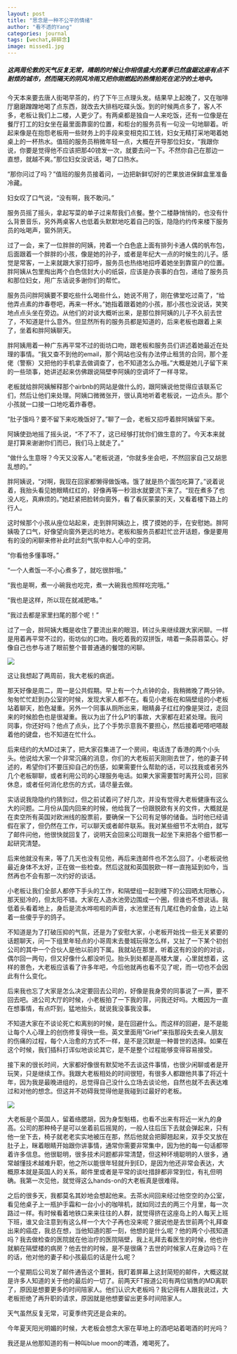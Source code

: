```yaml
---
layout: post
title: "思念是一种不公平的情绪"
author: "看不透的Yang"
categories: journal
tags: [wechat,碎碎念]
image: missed1.jpg
---
```


##### 这两周伦敦的天气反复无常，晴朗的时候让你相信盛大的夏季已然盘踞这座有点不耐烦的城市，然而隔天的阴风冷雨又把你刚燃起的热情拍死在泥泞的土地中。

今天本来要去唐人街喝早茶的，约了下午三点理头发。结果早上起晚了，又在咖啡厅磨磨蹭蹭地喝了点东西，就改去大排档吃碟头饭。到的时候两点多了，客人不多，老板让我们上二楼，人更少了。有两桌都是独自一人来吃饭，还有一位像是在餐厅打工的妇女坐在最里面靠窗的位置，和柜台的服务员有一句没一句地聊着。听起来像是在抱怨老板用一些财务上的手段来变相克扣工钱，妇女无精打采地喝着她桌上的一杯热水。值班的服务员稍微年轻一点，大概在开导那位妇女，“我跟你说，你要是觉得他不应该把那40镑发一次，就要去问一下。不然你自己在那边一直想，就越不爽。”那位妇女没说话，喝了口热水。

“那你问过了吗？”值班的服务员接着问，一边把新鲜切好的芒果放进保鲜盒里准备冷藏。

妇女叹了口气说，“没有啊，我不敢问。”

服务员摇了摇头，拿起写菜的单子过来帮我们点餐。整个二楼静悄悄的，也没有什么背景音乐，另外两桌客人也低着头默默地吃着自己的饭，隐隐约约传来楼下服务员的吆喝声，窗外阴天。

过了一会，来了一位胖胖的阿姨，挎着一个白色底上面有排列卡通人偶的帆布包，后面跟着一个胖胖的小孩，像是她的孙子，或者是年纪大一点的时候生的儿子。感觉是常客，一上来就跟大家打招呼，服务员也热络地招呼着她坐到靠窗户的位置。胖阿姨从包里掏出两个白色信封大小的纸袋，应该是办丧事的白包，递给了服务员和那位妇女，用广东话说多谢你们的帮忙。

服务员问胖阿姨要不要吃些什么喝些什么，她说不用了，刚在佛堂吃过斋了，“给他弄点素的炸春卷吧，再来一杯水。”她指着跟着她的小孩，那小孩也没说话，笑笑地点点头坐在旁边。从他们的对谈大概听出来，是那位胖阿姨的儿子不久前去世了，不知道是什么意外。但显然所有的服务员都是知道的，后来老板也跟着上来了，坐着和胖阿姨聊天。

胖阿姨用着一种广东再平常不过的街坊口吻，跟老板和服务员们讲述着她最近在处理的事情。“我又查不到他的email，那个网站也没有办法停止租赁的合同，那个差佬（警察）又把他的手机拿去做调查了，也不知道怎么办哦。”大概是她儿子留下来的一些琐事，她讲述起来仿佛跟说隔壁李阿姨的空调坏了一样寻常。

老板就给胖阿姨解释那个airbnb的网站是做什么的，跟阿姨说他觉得应该联系它们，然后让他们来处理。阿姨口微微张开，很认真地听着老板说，一边点头。那个小孩就一口接一口地吃着炸春卷。

“肚子饿吗？要不留下来吃晚饭好了。”聊了一会，老板又招呼着胖阿姨留下来。

阿姨使劲地摇了摇头说，“不了不了，这已经够打扰你们做生意的了。今天本来就是打算来谢谢你们而已，我们马上就走了。”

“做什么生意呀？今天又没客人。”老板说道，“你就多坐会吧，不然回家自己又胡思乱想的。”

胖阿姨说，“对啊，我现在回家都懒得做饭咯。饿了就是热个面包吃算了。”说着说着，我抬头看见她眼睛红红的，好像再等一秒泪水就要流下来了。“现在煮多了也没人吃，真麻烦的。”她赶紧把脸转向窗外，看了看灰蒙蒙的天，又看着楼下路上的行人。

这时候那个小孩从座位站起来，走到胖阿姨边上，摸了摸她的手，在安慰她。胖阿姨吸了口气，好像望向窗外更远的地方。老板和服务员都赶忙岔开话题，像是要用有的没的闲聊来修补此时此刻气氛中和人心中的空洞。

“你看他多懂事呀。”

“一个人煮饭一不小心煮多了，就吃很胖哦。”

“我也是啊，煮一小碗我也吃完，煮一大碗我也照样吃完哦。”

“我也是这样，所以现在就减肥咯。”

“我过去都是家里扫尾的那个呢！”

过了一会，胖阿姨大概是收住了要流出来的眼泪，转过头来继续跟大家闲聊。一样是用着再平常不过的，街坊似的口吻。我吃着我的双拼饭，啃着一条蒜蓉菜心。好像自己也参与进了眼前整个普普通通的餐馆的闲聊。

![](/assets/img/missed2.jpg?raw=true)

这让我想起了两周前，我大老板的病逝。

那天好像是周二，周一是公共假期。早上有一个九点钟的会，我稍微晚了两分钟。匆匆忙忙赶到办公室的时候，发现大家人都不在。看见小老板在和隔壁组的小老板站着聊天，脸色凝重。另外一个同事从厕所出来，眼睛鼻子红红的像是哭过，走回来的时候脸色也是很凝重。我以为出了什么P1的事故，大家都在赶紧处理。我问同事，你还好吗？他点了点头，比了个手势示意我不要担心，然后接着吧嗒吧嗒敲着他的键盘，也不知道在忙什么。

后来纽约的大MD过来了，把大家召集进了一个房间，电话连了香港的两个小头头。他说给大家一个非常沉痛的消息，你们的大老板前天刚刚去世了，他的妻子转述的，希望你们不要压抑自己的伤感，如果需要什么帮助的话，可以找我或者另外几个老板聊聊，或者利用公司的心理服务电话。如果大家需要暂时离开公司，回家休息，或者任何消化悲伤的方式，请尽量去做。

实话说我隐隐约约猜到过，但之前试着问了好几次，并没有觉得大老板健康有这么大的问题。二月份从国内回来的时候，他给我了一份跟脱欧有关的文件，大概就是在卖空所有英国对欧洲线的股票前，要确保一下公司有足够的储备。当时他已经请假在家了，但仍然在工作，可以聊天或者邮件联系。我对某些细节不太明白，就写了邮件问他，他很快就回复了，说明天会回来公司跟我一起坐下来把各个细节都一起研究清楚。

后来他就没有来，等了几天也没有见他，再后来连邮件也不怎么回了。小老板说他最近身体不太好，正在做一些检查。然后这就和英国脱欧一样一直拖延到如今，当然再也不会有那一次约好的谈话。

小老板让我们全部人都停下手头的工作，和隔壁组一起到楼下的公园晒太阳散心，那天挺冷的，但太阳不错。大家在人造水池旁边围成一个圈，但谁也不想说话。我低着头看着地上，身后是流水哗啦啦的声音，水池里还有几尾红色的金鱼，边上站着一些傻乎乎的鸽子。

不知道是为了打破压抑的气氛，还是为了安慰大家，小老板开始找一些无关紧要的话题聊天，问一下组里年轻点的小哥周末去曼城玩得怎么样，又扯了一下某个初创公司的其中一个合伙人是他以前的下属。我就站在那里，听着这有的没的的对谈，偶尔回一两句，但又好像什么都没听见。抬头到处都是高楼大厦，心里就想着，这样的景色，大老板应该看了许多年吧，今后他就再也看不见了呢，而一切也不会因此有什么变化。

后来我也忘了大家是怎么决定要回去公司的，好像是我身旁的同事说了一声，要不回去吧。进公司大厅的时候，小老板拍了一下我的背，问我还好吗。大概因为一直在想事情，有点吓到，猛地抬头，就说我没事我没事。

不知道大家在不谈论死亡和离别的时候，是在回避什么。而这样的回避，是不是能让每个人心理上的创伤修复得快一些。英文里面用“Grief”来指那段失去亲人朋友的伤痛的过程，每个人治愈的方式不一样，是不是沉默是一种普世的选择。如果在这个时候，我们插科打诨似地谈论其它，是不是整个过程能够变得容易接受。

接下来的很长时间，大家都好像很有默契地不去谈这件事情，也很少闲聊或者是开玩笑，只是继续工作。我跟大老板相处的时间很短，有很多人都跟他共事了将近十年，因为我是最晚进组的，总觉得自己没什么立场去谈论他，自然也就不去表达难过和对他的想念。但这并不妨碍我觉得他是我碰到过最好的老板。

![](/assets/img/missed3.jpg?raw=true)

大老板是个英国人，留着络腮胡，因为身型魁梧，也看不出来有将近一米九的身高。公司的那种椅子是可以坐着前后摇晃的，一般人往后压下去就会弹起来，只有他一坐下去，椅子就老老实实地被压在那，然后他就会把脚翘起来，双手交叉放在肚子上，眯着眼睛开始跟你讲事情，通常你需要非常集中，因为他的每一句话都带着许多信息。他很聪明，很多技术问题都非常清楚，但这种环境聪明的人很多，通常越懂技术越难升职，他之所以能很年轻就升到ED，是因为他还非常会表达，大概原本就是英国人的关系，邮件里或者是平常的谈吐措辞都非常到位，有礼但明确。我第一次见他，就觉得这么hands-on的大老板真是很难得。

之后的很多天，我都莫名其妙地会想起他来。去茶水间回来经过他空空的办公室，看见他桌子上一瓶护手霜和一台小小的咖啡机，就如同过去的两三个月里，每一次路过一样。有时候看着地铁口来来往往的人群，就觉得挤在这座岛上的人每天上班下班，谁又会注意到有这么样一个大个子再也没来呢？据说他是去世前两个礼拜查出来的癌症，我总在想，当他知道的那一刻，他想的是什么呢？他的两个小孩知道吗？我去做检查的医院就在他治疗的医院隔壁，我上礼拜去看医生的时候，他也许就躺在隔壁楼的病房？他去世的时候，是不是很痛？去世的时候家人在身边吗？在的话，他对他的妻子和小孩最后的话是什么呢？

一个星期后公司发了邮件通告这个噩耗，我盯着屏幕上这封简短的邮件，大概这就是许多人知道的关于他的最后的一切了。前两天FT报道公司有两位销售的MD离职了，原因是想要更多的时间陪家人。他们认识大老板吗？我记得有人跟我说过，大老板拒绝了再升职的请求，原因就是他想要留出更多时间陪家人。

天气虽然反复无常，可夏季终究还是会来的。

今年夏天阳光明媚的时候，大老板会想念大家在草地上的酒吧站着喝酒的时光吗？

我还是从他那知道的有一种叫blue moon的啤酒，难喝死了。
